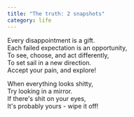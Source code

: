 ```yaml
---
title: "The truth: 2 snapshots"
category: life
---
```


Every disappointment is a gift.  
Each failed expectation is an opportunity,  
To see, choose, and act differently,  
To set sail in a new direction.  
Accept your pain, and explore!

When everything looks shitty,  
Try looking in a mirror.  
If there's shit on your eyes,  
It's probably yours - wipe it off!
